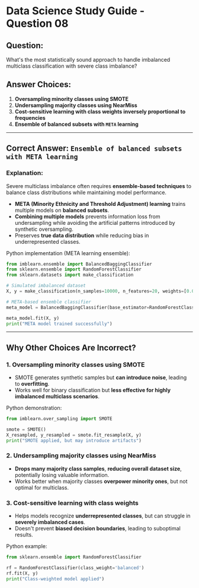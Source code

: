 # Data Science Study Guide - Question 08

## **Question:**
What's the most statistically sound approach to handle imbalanced multiclass classification with severe class imbalance?

## **Answer Choices:**
1. **Oversampling minority classes using SMOTE**  
2. **Undersampling majority classes using NearMiss**  
3. **Cost-sensitive learning with class weights inversely proportional to frequencies**  
4. **Ensemble of balanced subsets with `META` learning**  

---

## **Correct Answer:** `Ensemble of balanced subsets with META learning`

### **Explanation:**
Severe multiclass imbalance often requires **ensemble-based techniques** to balance class distributions while maintaining model performance.  
- **META (Minority Ethnicity and Threshold Adjustment) learning** trains multiple models on **balanced subsets**.
- **Combining multiple models** prevents information loss from undersampling while avoiding the artificial patterns introduced by synthetic oversampling.
- Preserves **true data distribution** while reducing bias in underrepresented classes.

Python implementation (META learning ensemble):
```python
from imblearn.ensemble import BalancedBaggingClassifier
from sklearn.ensemble import RandomForestClassifier
from sklearn.datasets import make_classification

# Simulated imbalanced dataset
X, y = make_classification(n_samples=10000, n_features=20, weights=[0.01, 0.05, 0.94], n_classes=3)

# META-based ensemble classifier
meta_model = BalancedBaggingClassifier(base_estimator=RandomForestClassifier(), n_estimators=10, sampling_strategy='auto')

meta_model.fit(X, y)
print("META model trained successfully")
```

---

## **Why Other Choices Are Incorrect?**
### **1. Oversampling minority classes using SMOTE**
- SMOTE generates synthetic samples but **can introduce noise**, leading to **overfitting**.
- Works well for binary classification but **less effective for highly imbalanced multiclass scenarios**.

Python demonstration:
```python
from imblearn.over_sampling import SMOTE

smote = SMOTE()
X_resampled, y_resampled = smote.fit_resample(X, y)
print("SMOTE applied, but may introduce artifacts")
```

### **2. Undersampling majority classes using NearMiss**
- **Drops many majority class samples**, **reducing overall dataset size**, potentially losing valuable information.
- Works better when majority classes **overpower minority ones**, but not optimal for multiclass.

### **3. Cost-sensitive learning with class weights**
- Helps models recognize **underrepresented classes**, but can struggle in **severely imbalanced cases**.
- Doesn't prevent **biased decision boundaries**, leading to suboptimal results.

Python example:
```python
from sklearn.ensemble import RandomForestClassifier

rf = RandomForestClassifier(class_weight='balanced')
rf.fit(X, y)
print("Class-weighted model applied")
```

